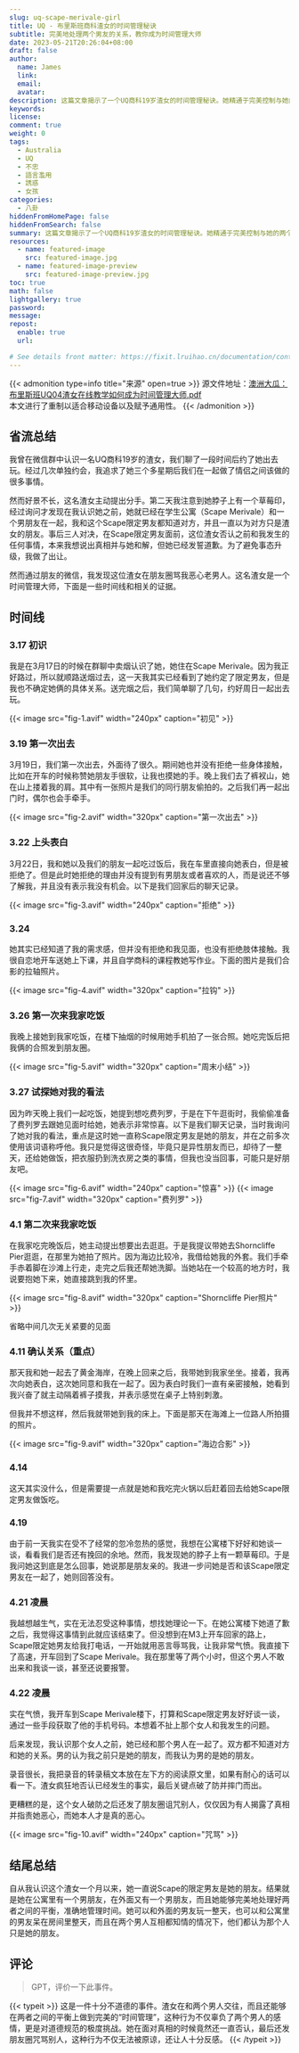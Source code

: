 ```yaml
---
slug: uq-scape-merivale-girl
title: UQ - 布里斯班商科渣女的时间管理秘诀
subtitle: 完美地处理两个男友的关系，教你成为时间管理大师
date: 2023-05-21T20:26:04+08:00
draft: false
author:
  name: James
  link:
  email:
  avatar:
description: 这篇文章揭示了一个UQ商科19岁渣女的时间管理秘诀。她精通于完美控制与她的两个男朋友之间的时间关系。她可以在两个男人之间相互转换，并能准确地处理好这两个男人的时间平衡。她的管理经验可以帮助你成为一名时间管理大师，在你的日常生活中更好地处理你的时间。
keywords:
license:
comment: true
weight: 0
tags:
  - Australia
  - UQ
  - 不忠
  - 語言濫用
  - 誘惑
  - 女孩
categories:
  - 八卦
hiddenFromHomePage: false
hiddenFromSearch: false
summary: 这篇文章揭示了一个UQ商科19岁渣女的时间管理秘诀。她精通于完美控制与她的两个男朋友之间的时间关系。她可以在两个男人之间相互转换，并能准确地处理好这两个男人的时间平衡。她的管理经验可以帮助你成为一名时间管理大师，在你的日常生活中更好地处理你的时间。
resources:
  - name: featured-image
    src: featured-image.jpg
  - name: featured-image-preview
    src: featured-image-preview.jpg
toc: true
math: false
lightgallery: true
password:
message:
repost:
  enable: true
  url:

# See details front matter: https://fixit.lruihao.cn/documentation/content-management/introduction/#front-matter
---
```


<!--more-->

{{< admonition type=info title="来源" open=true >}}
源文件地址：[澳洲大瓜：布里斯班UQ04渣女在线教学如何成为时间管理大师.pdf](https://oss.schoolmelon.com/source/uq-scape-merivale-girl.pdf)  
本文进行了重制以适合移动设备以及赋予通用性。
{{< /admonition >}}

## 省流总结

我曾在微信群中认识一名UQ商科19岁的渣女，我们聊了一段时间后约了她出去玩。经过几次单独约会，我追求了她三个多星期后我们在一起做了情侣之间该做的很多事情。

然而好景不长，这名渣女主动提出分手。第二天我注意到她脖子上有一个草莓印，经过询问才发现在我认识她之前，她就已经在学生公寓（Scape Merivale）和一个男朋友在一起，我和这个Scape限定男友都知道对方，并且一直以为对方只是渣女的朋友。事后三人对决，在Scape限定男友面前，这位渣女否认之前和我发生的任何事情，本来我想说出真相并与她和解，但她已经发誓道歉。为了避免事态升级，我做了出让。

然而通过朋友的微信，我发现这位渣女在朋友圈骂我恶心老男人。这名渣女是一个时间管理大师，下面是一些时间线和相关的证据。

## 时间线

### 3.17 初识

我是在3月17日的时候在群聊中卖烟认识了她，她住在Scape Merivale。因为我正好路过，所以就顺路送烟过去，这一天我其实已经看到了她约定了限定男友，但是我也不确定她俩的具体关系。送完烟之后，我们简单聊了几句，约好周日一起出去玩。

{{< image src="fig-1.avif" width="240px" caption="初见" >}}

### 3.19 第一次出去

3月19日，我们第一次出去，外面待了很久。期间她也并没有拒绝一些身体接触，比如在开车的时候称赞她朋友手很软，让我也摸她的手。晚上我们去了裤衩山，她在山上搂着我的肩。其中有一张照片是我们的同行朋友偷拍的。之后我们再一起出门时，偶尔也会手牵手。

{{< image src="fig-2.avif" width="320px" caption="第一次出去" >}}

### 3.22 上头表白

3月22日，我和她以及我们的朋友一起吃过饭后，我在车里直接向她表白，但是被拒绝了。但是此时她拒绝的理由并没有提到有男朋友或者喜欢的人，而是说还不够了解我，并且没有表示我没有机会。以下是我们回家后的聊天记录。

{{< image src="fig-3.avif" width="240px" caption="拒绝" >}}

### 3.24

她其实已经知道了我的需求感，但并没有拒绝和我见面，也没有拒绝肢体接触。我很自恋地开车送她上下课，并且自学商科的课程教她写作业。下面的图片是我们合影的拉轴照片。

{{< image src="fig-4.avif" width="320px" caption="拉钩" >}}

### 3.26 第一次来我家吃饭

我晚上接她到我家吃饭，在楼下抽烟的时候用她手机拍了一张合照。她吃完饭后把我俩的合照发到朋友圈。

{{< image src="fig-5.avif" width="320px" caption="周末小结" >}}

### 3.27 试探她对我的看法

因为昨天晚上我们一起吃饭，她提到想吃费列罗，于是在下午逛街时，我偷偷准备了费列罗去跟她见面时给她，她表示非常惊喜。以下是我们聊天记录，当时我询问了她对我的看法，重点是这时她一直称Scape限定男友是她的朋友，并在之前多次使用该词语称呼他。我只是觉得这很奇怪，毕竟只是异性朋友而已，却待了一整天，还给她做饭，把衣服扔到洗衣房之类的事情，但我也没当回事，可能只是好朋友吧。

{{< image src="fig-6.avif" width="240px" caption="惊喜" >}}
{{< image src="fig-7.avif" width="320px" caption="费列罗" >}}

### 4.1 第二次来我家吃饭

在我家吃完晚饭后，她主动提出想要出去逛逛。于是我提议带她去Shorncliffe Pier逛逛，在那里为她拍了照片。因为海边比较冷，我借给她我的外套。我们手牵手赤着脚在沙滩上行走，走完之后我还帮她洗脚。当她站在一个较高的地方时，我说要抱她下来，她直接跳到我的怀里。

{{< image src="fig-8.avif" width="320px" caption="Shorncliffe Pier照片" >}}

省略中间几次无关紧要的见面

### 4.11 确认关系（重点）

那天我和她一起去了黄金海岸，在晚上回来之后，我带她到我家坐坐。接着，我再次向她表白，这次她同意和我在一起了。因为表白时我们一直有亲密接触，她看到我兴奋了就主动隔着裤子摸我，并表示感觉在桌子上特别刺激。

但我并不想这样，然后我就带她到我的床上。下面是那天在海滩上一位路人所拍摄的照片。

{{< image src="fig-9.avif" width="320px" caption="海边合影" >}}

### 4.14

这天其实没什么，但是需要提一点就是她和我吃完火锅以后赶着回去给她Scape限定男友做饭吃。

### 4.19

由于前一天我实在受不了经常的忽冷忽热的感觉，我想在公寓楼下好好和她谈一谈，看看我们是否还有挽回的余地。然而，我发现她的脖子上有一颗草莓印。于是我问她这到底是怎么回事，她说那是朋友亲的。我进一步问她是否和该Scape限定男友在一起了，她则回答没有。

### 4.21 凌晨

我越想越生气，实在无法忍受这种事情，想找她理论一下。在她公寓楼下她道了歉之后，我觉得这事情到此就应该结束了。但没想到在M3上开车回家的路上，Scape限定她男友给我打电话，一开始就用恶言辱骂我，让我非常气愤。我直接下了高速，开车回到了Scape Merivale。我在那里等了两个小时，但这个男人不敢出来和我谈一谈，甚至还说要报警。

### 4.22 凌晨

实在气愤，我开车到Scape Merivale楼下，打算和Scape限定男友好好谈一谈，通过一些手段获取了他的手机号码。本想着不扯上那个女人和我发生的问题。

后来发现，我认识那个女人之前，她已经和那个男人在一起了。双方都不知道对方和她的关系。男的认为我之前只是她的朋友，而我认为男的是她的朋友。

录音很长，我把录音的转录稿文本放在左下方的阅读原文里，如果有耐心的话可以看一下。渣女疯狂地否认已经发生的事实，最后关键点破了防并摔门而出。

更糟糕的是，这个女人破防之后还发了朋友圈诅咒别人，仅仅因为有人揭露了真相并指责她恶心，而她本人才是真的恶心。

{{< image src="fig-10.avif" width="240px" caption="咒骂" >}}

## 结尾总结

自从我认识这个渣女一个月以来，她一直说Scape的限定男友是她的朋友。结果就是她在公寓里有一个男朋友，在外面又有一个男朋友，而且她能够完美地处理好两者之间的平衡，准确地管理时间。她可以和外面的男友玩一整天，也可以和公寓里的男友呆在房间里整天，而且在两个男人互相都知情的情况下，他们都认为那个人只是她的朋友。

## 评论

> GPT，评价一下此事件。

{{< typeit >}}
这是一件十分不道德的事件。渣女在和两个男人交往，而且还能够在两者之间的平衡上做到完美的“时间管理”，这种行为不仅辜负了两个男人的感情，更是对道德规范的极度挑战。她在面对真相的时候竟然还一直否认，最后还发朋友圈咒骂别人，这种行为不仅无法被原谅，还让人十分反感。
{{< /typeit >}}